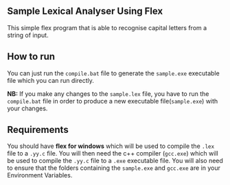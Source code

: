 ## Sample Lexical Analyser Using Flex
This simple flex program that is able to recognise capital letters from a string of input.

## How to run
You can just run the `compile.bat` file to generate the `sample.exe` executable file which you can run directly. 

**NB:** If you make any changes to the `sample.lex` file, you have to run the `compile.bat` file in order to produce a new executable file(`sample.exe`) with your changes.

## Requirements
You should have **flex for windows** which will be used to compile the `.lex` file to a `.yy.c` file. You will then need the c++ compiler (`gcc.exe`) which will be used to compile the `.yy.c` file to a `.exe` executable file. You will also need to ensure that the folders containing the `sample.exe` and `gcc.exe` are in your Environment Variables. 
